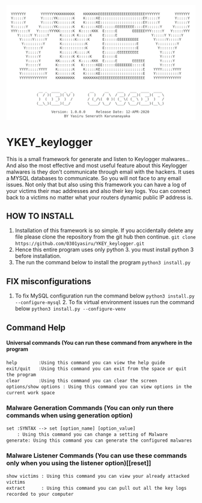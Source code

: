 ![enter image description here](https://raw.githubusercontent.com/0301yasiru/YKEY_keylogger/master/data/Screenshot%20from%202020-04-12%2015-04-41.png)


# YKEY_keylogger
This is a small framework for generate and listen to Keylogger malwares... And also the most effective and most useful feature about this Keylogger malwares is they don't communicate through email with the hackers. It uses a MYSQL databases to communicate. So you will not face to any email issues. Not only that but also using this framework you can have a log of your victims their mac addresses and also their key logs. You can connect back to a victims no matter what your routers dynamic public IP address is.


## HOW TO INSTALL
1. Installation of this framework is so simple. If you accidentally delete any file please clone the repository from the git hub then continue.
`git clone https://github.com/0301yasiru/YKEY_keylogger.git`
3. Hence this entire program uses only python 3. you must install python 3 before installation.
4. The run the command below to install the program
 `python3 install.py`

## FIX misconfigurations
   1. To fix MySQL configuration run the command below
            `python3 install.py --configure-mysql`
    2. To fix virtual environment issues run the command below
            `python3 install.py --configure-venv`


##  Command Help

#### Universal commands (You can run these command from anywhere in the program

	help		:Using this command you can view the help guide
	exit/quit	:Using this command you can exit from the space or quit the program
	clear		:Using this command you can clear the screen
	options/show options : Using this command you can view options in the current work space
    
### Malware Generation Commands (You can only run there commands when using generation option)
	set	:SYNTAX --> set [option_name] [option_value]
		: Using this command you can change a setting of Malware
	generate: Using this command you can generate the configured malwares

### Malware Listener Commands (You can use these commands only when you using the listener option)[[reset]]
	show victims : Using this command you can view your already attacked victims
	extract      : Using this command you can pull out all the key logs recorded to your computer 
